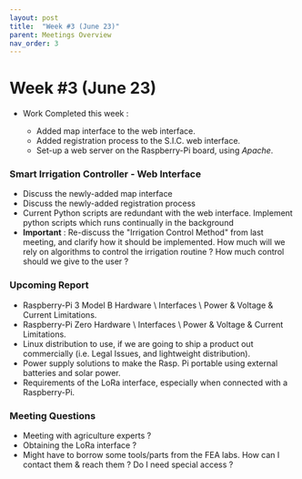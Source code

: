 ```yaml
---
layout: post
title:  "Week #3 (June 23)"
parent: Meetings Overview
nav_order: 3
---
```


# Week #3 (June 23)

- Work Completed this week :

  - Added map interface to the web interface.
  - Added registration process to the S.I.C. web interface.
  - Set-up a web server on the Raspberry-Pi board, using *Apache*.

### Smart Irrigation Controller - Web Interface

- Discuss the newly-added map interface
- Discuss the newly-added registration process
- Current Python scripts are redundant with the web interface. Implement python scripts which runs continually in the background
- **Important** : Re-discuss the "Irrigation Control Method" from last meeting, and clarify how it should be implemented. How much will we rely on algorithms to control the irrigation routine ? How much control should we give to the user ?

### Upcoming Report

- Raspberry-Pi 3 Model B Hardware \ Interfaces \ Power & Voltage & Current Limitations.
- Raspberry-Pi Zero Hardware \ Interfaces \ Power & Voltage & Current Limitations.
- Linux distribution to use, if we are going to ship a product out commercially (i.e. Legal Issues, and lightweight distribution).
- Power supply solutions to make the Rasp. Pi portable using external batteries and solar power. 
- Requirements of the LoRa interface, especially when connected with a Raspberry-Pi.


### Meeting Questions

- Meeting with agriculture experts ?
- Obtaining the LoRa interface ?
- Might have to borrow some tools/parts from the FEA labs. How can I contact them & reach them ? Do I need special access ?
